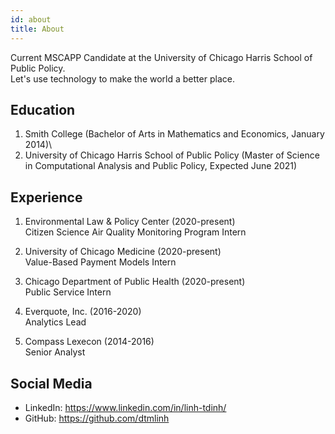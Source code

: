 ```yaml
---
id: about
title: About
---
```

Current MSCAPP Candidate at the University of Chicago Harris School of Public Policy.\
Let's use technology to make the world a better place.

## Education
1. Smith College (Bachelor of Arts in Mathematics and Economics, January 2014)\
2. University of Chicago Harris School of Public Policy (Master of Science in Computational Analysis and Public Policy, Expected June 2021)

## Experience
1. Environmental Law & Policy Center (2020-present)\
Citizen Science Air Quality Monitoring Program Intern

2. University of Chicago Medicine (2020-present)\
Value-Based Payment Models Intern

3. Chicago Department of Public Health (2020-present)\
Public Service Intern

4. Everquote, Inc. (2016-2020)\
Analytics Lead

5. Compass Lexecon (2014-2016)\
Senior Analyst

## Social Media

- LinkedIn: https://www.linkedin.com/in/linh-tdinh/
- GitHub: https://github.com/dtmlinh
